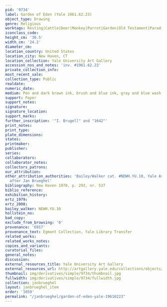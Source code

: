 ```yaml
---
pid: '9734'
label: Garden of Eden (Yale 1961.62.23)
object_type: Drawing
genre: Religious
worktags: Resting|Cattle|Deer|Monkey|Parrot|Garden|Old Testament|Paradise
iconclass_code:
height_cm: '30.5'
width_cm: '24.2'
diameter_cm:
location_country: United States
location_city: New Haven, CT
location_collection: Yale University Art Gallery
accession_nos_and_notes: 'inv. #1961.62.23'
private_collection_info:
most_recent_sale:
collection_type: Public
realdate:
numeric_date:
medium: Pen and dark brown ink, brush and blue ink, gray and blue wash
support: Paper
support_notes:
signature:
signature_location:
support_marks:
further_inscription: '"I. Brugell" and "1642"'
print_notes:
print_type:
plate_dimensions:
states:
printmaker:
publisher:
series:
collaborators:
collaborator_notes:
collectors_patrons:
our_attribution:
other_attribution_authorities: 'Bailey/Walker cat. #NEWH.YU.10, Yale Art Gallery as
  after Jan Brueghel'
bibliography: New Haven 1970, p. 293, nr. 537
biblio_reference:
exhibition_history:
ertz_1979:
ertz_2008:
bailey_walker: NEWH.YU.10
hollstein_no:
bad_copy:
exclude_from_browsing: '0'
provenance: '6917'
provenance_text: Egmont Collection, Yale Library Transfer
related_works:
related_works_notes:
copies_and_variants:
curatorial_files:
general_notes:
discussion:
external_resources_title: Yale University Art Gallery
external_resources_url: http://artgallery.yale.edu/collections/objects/58554
thumbnail: img/derivatives/simple/9734/thumbnail.jpg
fullwidth: img/derivatives/simple/9734/fullwidth.jpg
collection: janbrueghel
layout: janbrueghel_item
order: '1059'
permalink: "/janbrueghel/garden-of-eden-yale-19616223"
---
```

